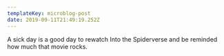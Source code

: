 ```yaml
---
templateKey: microblog-post
date: 2019-09-11T21:49:19.252Z
---
```


A sick day is a good day to rewatch Into the Spiderverse and be reminded how much that movie rocks.
